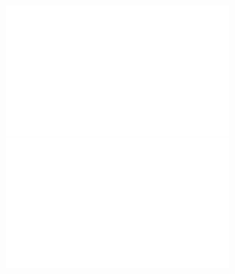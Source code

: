 ![](https://raw.githubusercontent.com/murazaki/github-stats/master/generated/overview.svg#gh-dark-mode-only)
![](https://raw.githubusercontent.com/murazaki/github-stats/master/generated/languages.svg#gh-dark-mode-only)
